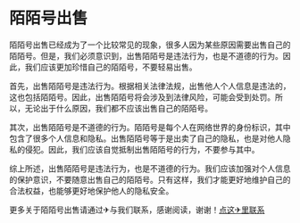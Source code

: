 # 陌陌号出售

陌陌号出售已经成为了一个比较常见的现象，很多人因为某些原因需要出售自己的陌陌号。但是，我们必须意识到，出售陌陌号是违法行为，也是不道德的行为。因此，我们应该更加珍惜自己的陌陌号，不要轻易出售。

首先，出售陌陌号是违法行为。根据相关法律法规，出售他人个人信息是违法的，这也包括陌陌号。因此，出售陌陌号将会涉及到法律风险，可能会受到处罚。所以，无论出于什么原因，我们都不应该出售自己的陌陌号。

其次，出售陌陌号是不道德的行为。陌陌号是每个人在网络世界的身份标识，其中包含了很多个人信息和隐私。出售陌陌号等于是出卖了自己的隐私，也是对他人隐私的侵犯。因此，我们应该自觉抵制出售陌陌号的行为，不要参与其中。

综上所述，出售陌陌号是违法行为，也是不道德的行为。我们应该加强对个人信息的保护意识，不要随意出售自己的陌陌号。只有这样，我们才能更好地维护自己的合法权益，也能够更好地保护他人的隐私安全。

更多关于陌陌号出售请通过✈与我们联系，感谢阅读，谢谢！[点这✈里联系](https://www.k02.cc)